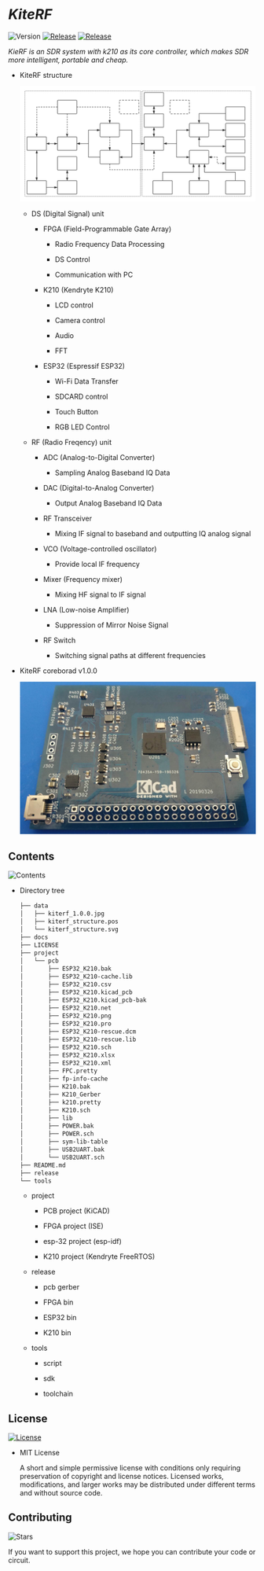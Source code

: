 # _KiteRF_

![Version](https://img.shields.io/badge/version-1.0.0-yellow.svg)
[![Release](https://img.shields.io/github/release/ATmega8/kiterf.svg "release badge")](https://github.com/ATmega8/kiterf/releases/latest/ "release")
[![Release](https://img.shields.io/github/issues/ATmega8/kiterf.svg "issues badge")](https://github.com/ATmega8/kiterf/issues "issues")

_KieRF is an SDR system with k210 as its core controller, which makes SDR more intelligent, portable and cheap._

* KiteRF structure

  ![KiteRF](data/kiterf_structure.svg)

  * DS (Digital Signal) unit

    * FPGA (Field-Programmable Gate Array)

      * Radio Frequency Data Processing

      * DS Control

      * Communication with PC

    * K210 (Kendryte K210)

      * LCD control

      * Camera control

      * Audio

      * FFT

    * ESP32 (Espressif ESP32)

      * Wi-Fi Data Transfer

      * SDCARD control

      * Touch Button

      * RGB LED Control

  * RF (Radio Freqency) unit

    * ADC (Analog-to-Digital Converter)
    
      * Sampling Analog Baseband IQ Data

    * DAC (Digital-to-Analog Converter)

      * Output Analog Baseband IQ Data 

    * RF Transceiver

      * Mixing IF signal to baseband and outputting IQ analog signal

    * VCO (Voltage-controlled oscillator)

      * Provide local IF frequency

    * Mixer (Frequency mixer)

      * Mixing HF signal to IF signal

    * LNA (Low-noise Amplifier)

      * Suppression of Mirror Noise Signal

    * RF Switch

      * Switching signal paths at different frequencies

* KiteRF coreborad v1.0.0

  ![KiteRF](data/kiterf_1.0.0.jpg)

## Contents

![Contents](https://img.shields.io/github/repo-size/ATmega8/kiterf.svg)

* Directory tree

    ```
    ├── data
    │   ├── kiterf_1.0.0.jpg
    │   ├── kiterf_structure.pos
    │   └── kiterf_structure.svg
    ├── docs
    ├── LICENSE
    ├── project
    │   └── pcb
    │       ├── ESP32_K210.bak
    │       ├── ESP32_K210-cache.lib
    │       ├── ESP32_K210.csv
    │       ├── ESP32_K210.kicad_pcb
    │       ├── ESP32_K210.kicad_pcb-bak
    │       ├── ESP32_K210.net
    │       ├── ESP32_K210.png
    │       ├── ESP32_K210.pro
    │       ├── ESP32_K210-rescue.dcm
    │       ├── ESP32_K210-rescue.lib
    │       ├── ESP32_K210.sch
    │       ├── ESP32_K210.xlsx
    │       ├── ESP32_K210.xml
    │       ├── FPC.pretty
    │       ├── fp-info-cache
    │       ├── K210.bak
    │       ├── K210_Gerber
    │       ├── k210.pretty
    │       ├── K210.sch
    │       ├── lib
    │       ├── POWER.bak
    │       ├── POWER.sch
    │       ├── sym-lib-table
    │       ├── USB2UART.bak
    │       └── USB2UART.sch
    ├── README.md
    ├── release
    └── tools
    ```

    * project

      * PCB project (KiCAD)

      * FPGA project (ISE)

      * esp-32 project (esp-idf)

      * K210 project (Kendryte FreeRTOS)

    * release

      * pcb gerber

      * FPGA bin

      * ESP32 bin

      * K210 bin

    * tools

      * script

      * sdk

      * toolchain

## License

[![License](https://img.shields.io/github/license/ATmega8/kiterf.svg)](LICENSE)

* MIT License
 
  A short and simple permissive license with conditions only requiring preservation of copyright and license notices. Licensed works, modifications, and larger works may be distributed under different terms and without source code.

## Contributing

![Stars](https://img.shields.io/github/stars/ATmega8/kiterf.svg?style=social)

If you want to support this project, we hope you can contribute your code or circuit.
